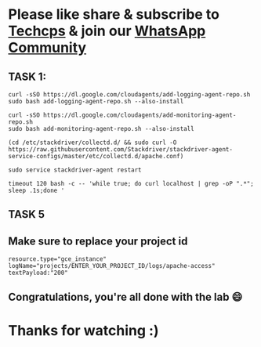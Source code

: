 
# Please like share & subscribe to [Techcps](https://www.youtube.com/@techcps) & join our [WhatsApp Community](https://whatsapp.com/channel/0029Va9nne147XeIFkXYv71A)

## TASK 1:

```
curl -sSO https://dl.google.com/cloudagents/add-logging-agent-repo.sh
sudo bash add-logging-agent-repo.sh --also-install
```

```
curl -sSO https://dl.google.com/cloudagents/add-monitoring-agent-repo.sh
sudo bash add-monitoring-agent-repo.sh --also-install
```

```
(cd /etc/stackdriver/collectd.d/ && sudo curl -O https://raw.githubusercontent.com/Stackdriver/stackdriver-agent-service-configs/master/etc/collectd.d/apache.conf)
```

```
sudo service stackdriver-agent restart
```

```
timeout 120 bash -c -- 'while true; do curl localhost | grep -oP ".*"; sleep .1s;done '
```

## TASK 5
## Make sure to replace your project id 
```
resource.type="gce_instance"
logName="projects/ENTER_YOUR_PROJECT_ID/logs/apache-access"
textPayload:"200"
```

## Congratulations, you're all done with the lab 😄

# Thanks for watching :)
